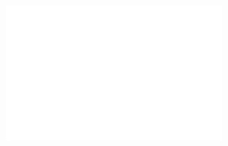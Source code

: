 <!-- MrKunBoy -->
<a href="#" target="_blank">
  <img src="svg/kunboy.svg" width="1200" alt="kunboy-dev-php" />
</a>
